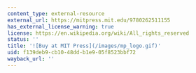 ```yaml
---
content_type: external-resource
external_url: https://mitpress.mit.edu/9780262511155
has_external_license_warning: true
license: https://en.wikipedia.org/wiki/All_rights_reserved
status: ''
title: '![Buy at MIT Press](/images/mp_logo.gif)'
uid: f139deb9-cb10-48dd-b1e9-05f8523bbf72
wayback_url: ''
---
```

